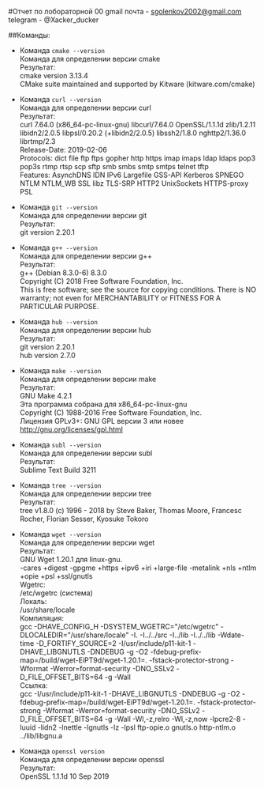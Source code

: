 #Отчет по лобораторной 00
gmail почта - sgolenkov2002@gmail.com </br>
telegram - @Xacker_ducker

##Команды:

- Команда `cmake --version` </br>
Команда для определении версии cmake</br>
  Результат:</br>
  cmake version 3.13.4
</br>CMake suite maintained and supported by Kitware (kitware.com/cmake)

- Команда `curl --version`</br>
  Команда для определении версии curl</br>
  Результат:</br>
  curl 7.64.0 (x86_64-pc-linux-gnu) libcurl/7.64.0 OpenSSL/1.1.1d zlib/1.2.11 libidn2/2.0.5 libpsl/0.20.2 (+libidn2/2.0.5) libssh2/1.8.0 nghttp2/1.36.0 librtmp/2.3
</br>Release-Date: 2019-02-06
  </br>Protocols: dict file ftp ftps gopher http https imap imaps ldap ldaps pop3 pop3s rtmp rtsp scp sftp smb smbs smtp smtps telnet tftp
  </br>Features: AsynchDNS IDN IPv6 Largefile GSS-API Kerberos SPNEGO NTLM NTLM_WB SSL libz TLS-SRP HTTP2 UnixSockets HTTPS-proxy PSL

- Команда `git --version`</br>
  Команда для определении версии git</br>
  Результат:</br>
  git version 2.20.1

- Команда `g++ --version`</br>
  Команда для определении версии g++</br>
  Результат:</br>
  g++ (Debian 8.3.0-6) 8.3.0
  </br>Copyright (C) 2018 Free Software Foundation, Inc.
  </br>This is free software; see the source for copying conditions. There is NO
  warranty; not even for MERCHANTABILITY or FITNESS FOR A PARTICULAR PURPOSE.

- Команда `hub --version`</br>
  Команда для определении версии hub</br>
  Результат:</br>
  git version 2.20.1
  </br>hub version 2.7.0

- Команда `make --version`</br>
  Команда для определении версии make</br>
  Результат:</br>
  GNU Make 4.2.1
  </br>Эта программа собрана для x86_64-pc-linux-gnu
  </br>Copyright (C) 1988-2016 Free Software Foundation, Inc.
  </br>Лицензия GPLv3+: GNU GPL версии 3 или новее <http://gnu.org/licenses/gpl.html>

- Команда `subl --version`</br>
  Команда для определении версии subl</br>
  Результат:</br>
  Sublime Text Build 3211

- Команда `tree --version`</br>
  Команда для определении версии tree</br>
  Результат:</br>
  tree v1.8.0 (c) 1996 - 2018 by Steve Baker, Thomas Moore, Francesc Rocher, Florian Sesser, Kyosuke Tokoro

- Команда `wget --version`</br>
  Команда для определении версии wget</br>
  Результат:</br>
  GNU Wget 1.20.1 для linux-gnu.
</br>-cares +digest -gpgme +https +ipv6 +iri +large-file -metalink +nls
+ntlm +opie +psl +ssl/gnutls
</br>Wgetrc:
</br>/etc/wgetrc (система)
</br>Локаль:
</br>/usr/share/locale
</br>Компиляция:
</br>gcc -DHAVE_CONFIG_H -DSYSTEM_WGETRC="/etc/wgetrc"
-DLOCALEDIR="/usr/share/locale" -I. -I../../src -I../lib
-I../../lib -Wdate-time -D_FORTIFY_SOURCE=2
-I/usr/include/p11-kit-1 -DHAVE_LIBGNUTLS -DNDEBUG -g -O2
-fdebug-prefix-map=/build/wget-EiPT9d/wget-1.20.1=.
-fstack-protector-strong -Wformat -Werror=format-security
-DNO_SSLv2 -D_FILE_OFFSET_BITS=64 -g -Wall
</br>Ссылка:
</br>gcc -I/usr/include/p11-kit-1 -DHAVE_LIBGNUTLS -DNDEBUG -g -O2
-fdebug-prefix-map=/build/wget-EiPT9d/wget-1.20.1=.
-fstack-protector-strong -Wformat -Werror=format-security
-DNO_SSLv2 -D_FILE_OFFSET_BITS=64 -g -Wall -Wl,-z,relro -Wl,-z,now
-lpcre2-8 -luuid -lidn2 -lnettle -lgnutls -lz -lpsl ftp-opie.o
gnutls.o http-ntlm.o ../lib/libgnu.a

- Команда `openssl version`</br>
  Команда для определении версии openssl</br>
  Результат:</br>
  OpenSSL 1.1.1d 10 Sep 2019